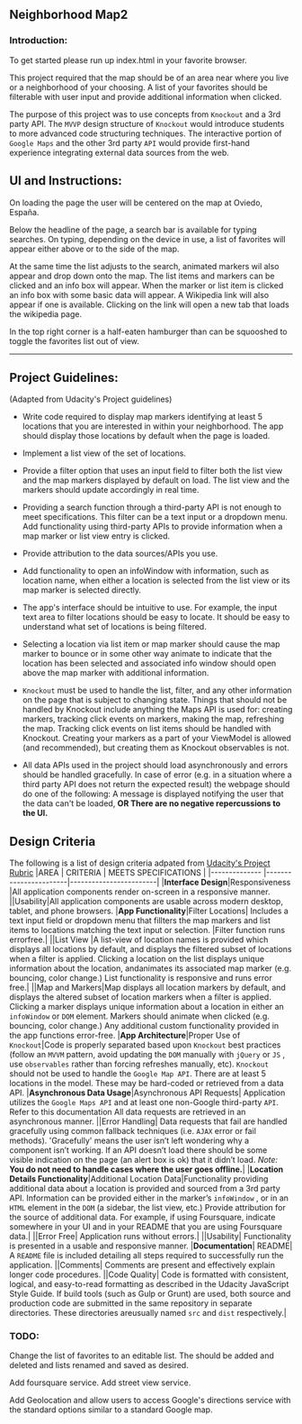 ## Neighborhood Map2
### Introduction: 
To get started please run up index.html in your favorite browser.

This project required that the map should be of an area near where you live or a neighborhood of your choosing. A list of your favorites should be filterable with user input and provide additional information when clicked.

The purpose of this project was to use concepts from `Knockout` and a 3rd party API. The `MVVP` design structure of `Knockout` would introduce students to more advanced code structuring techniques. The interactive portion of `Google Maps` and the other 3rd party `API` would provide first-hand experience integrating external data sources from the web. 

## UI and Instructions:

On loading the page the user will be centered on the map at Oviedo, España. 

Below the headline of the page, a search bar is available for typing searches. On typing, depending on the device in use, a list of favorites will appear either above or to the side of the map.

At the same time the list adjusts to the search, animated markers wil also appear and drop down onto the map. The list items and markers can be clicked and an info box will appear. When the marker or list item is clicked an info box with some basic data will appear. A Wikipedia link will also appear if one is available. Clicking on the link will open a new tab that loads the wikipedia page.

In the top right corner is a half-eaten hamburger than can be squooshed to toggle the favorites list out of view. 

---

## Project Guidelines:
(Adapted from Udacity's Project guidelines)
- Write code required to display map markers identifying at least 5 locations that you are interested in within your neighborhood. The app should display those locations by default when the page is loaded.
- Implement a list view of the set of locations.
- Provide a filter option that uses an input field to filter both the list view and the map markers displayed by default on load. The list view and the markers should update accordingly in real time.
- Providing a search function through a third-party API is not enough to meet specifications. This filter can be a text input or a dropdown menu.
Add functionality using third-party APIs to provide information when a map marker or list view entry is clicked.
- Provide attribution to the data sources/APIs you use.
- Add functionality to open an infoWindow with information, such as location name, when either a location is selected from the list view or its map marker is selected directly.
- The app's interface should be intuitive to use. For example, the input text area to filter locations should be easy to locate. It should be easy to understand what set of locations is being filtered.
- Selecting a location via list item or map marker should cause the map marker to bounce or in some other way animate to indicate that the location has been selected and associated info window should open above the map marker with additional information.

- `Knockout` must be used to handle the list, filter, and any other information on the page that is subject to changing state. Things that should not be handled by Knockout include anything the Maps API is used for: creating markers, tracking click events on markers, making the map, refreshing the map. Tracking click events on list items should be handled with Knockout. Creating your markers as a part of your ViewModel is allowed (and recommended), but creating them as Knockout observables is not.
- All data APIs used in the project should load asynchronously and errors should be handled gracefully. In case of error (e.g. in a situation where a third party API does not return the expected result) the webpage should do one of the following: A message is displayed notifying the user that the data can't be loaded, **OR There are no negative repercussions to the UI.**

## Design Criteria ##
The following is a list of design criteria adpated from [Udacity's Project Rubric](https://review.udacity.com/#!/rubrics/17/view)
|AREA           | CRITERIA              |  MEETS SPECIFICATIONS |
|-------------- |-----------------------|------------------------|
|**Interface Design**|Responsiveness |All application components render on-screen in a responsive manner.
||Usability|All application components are usable across modern desktop, tablet, and phone browsers.
|**App Functionality**|Filter Locations| Includes a text input field or dropdown menu that fillters the map markers and list items to locations matching the text input or selection. |Filter function runs errorfree.|
||List View |A list-view of location names is provided which displays all locations by default, and displays the filtered subset of locations when a filter is applied. Clicking a location on the list displays unique information about the location, andanimates its associated map marker (e.g. bouncing, color change.) List functionality is responsive and runs error free.|
||Map and Markers|Map displays all location markers by default, and displays the altered subset of location markers when a filter is applied. Clicking a marker displays unique information about a location in either an `infoWindow` or `DOM` element. Markers should animate when clicked (e.g. bouncing, color change.) Any additional custom functionality provided in the app functions error-free.
|**App Architecture**|Proper Use of `Knockout`|Code is properly separated based upon `Knockout` best practices (follow an `MVVM` pattern, avoid updating the `DOM` manually with `jQuery` or `JS` , use `observables` rather than forcing refreshes manually, etc). `Knockout` should not be used to handle the `Google Map API`. There are at least 5 locations in the model. These may be hard-coded or retrieved from a data API.
|**Asynchronous Data Usage**|Asynchronous API Requests| Application utilizes the `Google Maps API` and at least one non-Google third-party `API`. Refer to this documentation All data requests are retrieved in an asynchronous manner.
||Error Handling| Data requests that fail are handled gracefully using common fallback techniques (i.e. `AJAX` error or fail methods). 'Gracefully' means the user isn’t left wondering why a component isn’t working. If an API doesn’t load there should be some visible indication on the page (an alert box is ok) that it didn’t load. *Note:* **You do not need to handle cases where the user goes offline.**|
|**Location Details Functionality**|Additional Location Data|Functionality providing additional data about a location is provided and sourced from a 3rd party API. Information can be provided either in the marker’s `infoWindow` , or in an `HTML` element in the `DOM` (a sidebar, the list view, etc.) Provide attribution for the source of additional data. For example, if using Foursquare, indicate somewhere in your UI and in your README that you are using Foursquare data.|
||Error Free| Application runs without errors.|
||Usability| Functionality is presented in a usable and responsive manner.
|**Documentation**| README| A `README` file is included detailing all steps required to successfully run the application.
||Comments| Comments are present and effectively explain longer code procedures.
||Code Quality| Code is formatted with consistent, logical, and easy-to-read formatting as described in the Udacity JavaScript Style Guide. If build tools (such as Gulp or Grunt) are used, both source and production code are submitted in the same repository in separate directories. These directories areusually named `src` and `dist` respectively.|


### TODO:

Change the list of favorites to an editable list. The should be added and deleted and lists renamed and saved as desired.

Add foursquare service.
Add street view service.

Add Geolocation and allow users to access Google's directions service with the standard options similar to a standard Google map.














